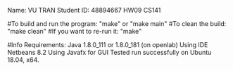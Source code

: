 Name: VU TRAN
Student ID: 48894667
HW09 CS141

#To build and run the program: "make" or "make main"
#To clean the build: "make clean"
#If you want to re-run it: "make"

#Info
Requirements:
Java 1.8.0_111 or 1.8.0_181 (on openlab)
Using IDE Netbeans 8.2
Using Javafx for GUI
Tested run successfully on Ubuntu 18.04, x64.

